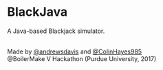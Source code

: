 # BlackJava

A Java-based Blackjack simulator.
<br><br>

Made by [@andrewsdavis](http://github.com/andrewsdavis) and [@ColinHayes985](http://github.com/ColinHayes985)
<br>@BoilerMake V Hackathon (Purdue University, 2017)
